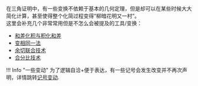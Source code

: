 在三角证明中，有一些变换不依赖于基本的几何定理，但是却可以在某些时候大大简化计算，甚至使得整个化简过程变得“柳暗花明又一村”。  
这里会补充几个非常常用但是不怎么会被提及的工具/变换：

- [和差化积与积化和差](./sum2product.md)
- [变相同一法](./another_equal.md)
- [余切联合技术](./cot.md)
- [合分比技术](./mean_proportionals.md)

!!! Info "一些变动"
    为了逻辑自洽+便于表达，有一些记号会发生改变并不再次声明，详情跳转[记号变动](../Others/others.md).
